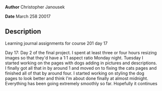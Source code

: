**Author** Christopher Janousek

**Date** March 258 20017

## Description
Learning journal assignments for course 201 day 17

Day 17: Day 2 of the final project. I spent at least three or four hours resizing images so that they'd have a 1:1 aspect ratio Monday night. Tuesday I started working on the pages with dogs adding in pictures and descriptions. I finally got all that in by around 1 and moved on to fixing the cats pages and finished all of that by around four. I started working on styling the dog pages to look better and think I'm about done finally at almost midnight. Everything has been going extremely smoothly so far. Hopefully it continues
